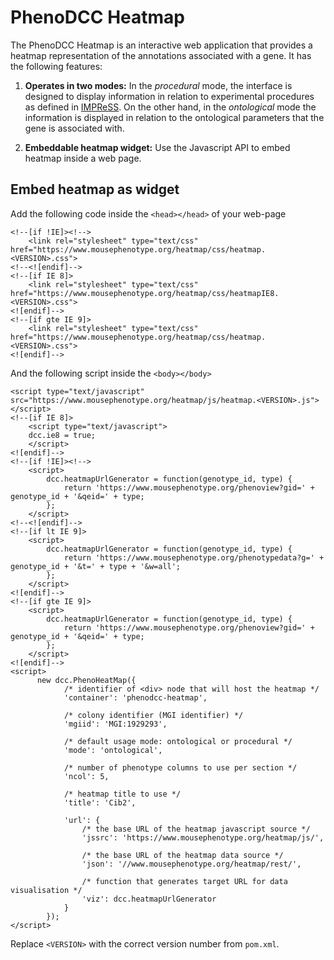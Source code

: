PhenoDCC Heatmap
================

The PhenoDCC Heatmap is an interactive web application that provides
a heatmap representation of the annotations associated with a gene. It
has the following features:

1. **Operates in two modes:** In the *procedural* mode, the interface
   is designed to display information in relation to experimental
   procedures as defined in [IMPReSS][impress]. On the other hand, in
   the *ontological* mode the information is displayed in relation to
   the ontological parameters that the gene is associated with.

2. **Embeddable heatmap widget:** Use the Javascript API to embed heatmap
   inside a web page.

## Embed heatmap as widget

Add the following code inside the `<head></head>` of your web-page

    <!--[if !IE]><!-->
        <link rel="stylesheet" type="text/css" href="https://www.mousephenotype.org/heatmap/css/heatmap.<VERSION>.css">
    <!--<![endif]-->
    <!--[if IE 8]>
        <link rel="stylesheet" type="text/css" href="https://www.mousephenotype.org/heatmap/css/heatmapIE8.<VERSION>.css">
    <![endif]-->
    <!--[if gte IE 9]>
        <link rel="stylesheet" type="text/css" href="https://www.mousephenotype.org/heatmap/css/heatmap.<VERSION>.css">
    <![endif]-->

And the following script inside the `<body></body>`

    <script type="text/javascript" src="https://www.mousephenotype.org/heatmap/js/heatmap.<VERSION>.js"></script>
	<!--[if IE 8]>
        <script type="text/javascript">
        dcc.ie8 = true;
        </script>
	<![endif]-->
    <!--[if !IE]><!-->
        <script>
            dcc.heatmapUrlGenerator = function(genotype_id, type) {
                return 'https://www.mousephenotype.org/phenoview?gid=' + genotype_id + '&qeid=' + type;
            };
        </script>
    <!--<![endif]-->
    <!--[if lt IE 9]>
        <script>
            dcc.heatmapUrlGenerator = function(genotype_id, type) {
                return 'https://www.mousephenotype.org/phenotypedata?g=' + genotype_id + '&t=' + type + '&w=all';
            };
        </script>
    <![endif]-->
    <!--[if gte IE 9]>
        <script>
            dcc.heatmapUrlGenerator = function(genotype_id, type) {
                return 'https://www.mousephenotype.org/phenoview?gid=' + genotype_id + '&qeid=' + type;
            };
        </script>
    <![endif]-->
    <script>
          new dcc.PhenoHeatMap({
                /* identifier of <div> node that will host the heatmap */
                'container': 'phenodcc-heatmap',

                /* colony identifier (MGI identifier) */
                'mgiid': 'MGI:1929293',

                /* default usage mode: ontological or procedural */
                'mode': 'ontological',

                /* number of phenotype columns to use per section */
                'ncol': 5,

                /* heatmap title to use */
                'title': 'Cib2',

                'url': {
                    /* the base URL of the heatmap javascript source */
                    'jssrc': 'https://www.mousephenotype.org/heatmap/js/',

                    /* the base URL of the heatmap data source */
                    'json': '//www.mousephenotype.org/heatmap/rest/',

                    /* function that generates target URL for data visualisation */
                    'viz': dcc.heatmapUrlGenerator
                }
            });
    </script>

Replace `<VERSION>` with the correct version number from `pom.xml`.


[impress]: http://www.mousephenotype.org/impress
